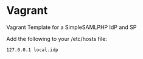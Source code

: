 Vagrant
=======

Vagrant Template for a SimpleSAMLPHP IdP and SP

Add the following to your /etc/hosts file:
```
127.0.0.1 local.idp
```